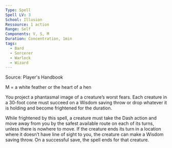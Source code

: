 ```yaml
---
Type: Spell
Spell LV: 3
School: Illusion
Ressource: 1 action
Range: Self
Components: V, S, M
Duration: Concentration, 1min
tags:
  - Bard
  - Sorcerer
  - Warlock
  - Wizard
---
```

Source: Player's Handbook

M = a white feather or the heart of a hen

You project a phantasmal image of a creature’s worst fears. Each creature in a 30-foot cone must succeed on a Wisdom saving throw or drop whatever it is holding and become frightened for the duration.

While frightened by this spell, a creature must take the Dash action and move away from you by the safest available route on each of its turns, unless there is nowhere to move. If the creature ends its turn in a location where it doesn’t have line of sight to you, the creature can make a Wisdom saving throw. On a successful save, the spell ends for that creature.